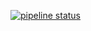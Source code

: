 [![pipeline status](https://gitlab.com/mrifqyz/cinoy-tdd/badges/master/pipeline.svg)](https://gitlab.com/mrifqyz/cinoy-tdd/commits/master)